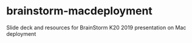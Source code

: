 # brainstorm-macdeployment
Slide deck and resources for BrainStorm K20 2019 presentation on Mac deployment
